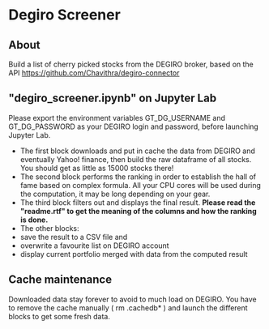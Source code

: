 # Degiro Screener

## About
Build a list of cherry picked stocks from the DEGIRO broker, based on the API https://github.com/Chavithra/degiro-connector


## "degiro_screener.ipynb" on Jupyter Lab
Please export the environment variables GT_DG_USERNAME and GT_DG_PASSWORD as your DEGIRO login and password, before launching Jupyter Lab.

- The first block downloads and put in cache the data from DEGIRO and eventually Yahoo! finance, then build the raw dataframe of all stocks. You should get as little as 15000 stocks there!
- The second block performs the ranking in order to establish the hall of fame based on complex formula. All your CPU cores will be used during the computation, it may be long depending on your gear.
- The third block filters out and displays the final result. __Please read the "readme.rtf" to get the meaning of the columns and how the ranking is done.__
- The other blocks:
-   save the result to a CSV file and
-   overwrite a favourite list on DEGIRO account
-   display current portfolio merged with data from the computed result

## Cache maintenance
Downloaded data stay forever to avoid to much load on DEGIRO. You have to remove the cache manually ( rm .cachedb* ) and launch the different blocks to get some fresh data.
